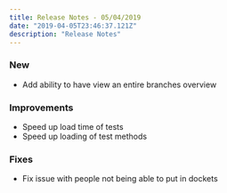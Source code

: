 ```yaml
---
title: Release Notes - 05/04/2019
date: "2019-04-05T23:46:37.121Z"
description: "Release Notes"
---
```


### New

- Add ability to have view an entire branches overview

### Improvements

- Speed up load time of tests
- Speed up loading of test methods

### Fixes

- Fix issue with people not being able to put in dockets
